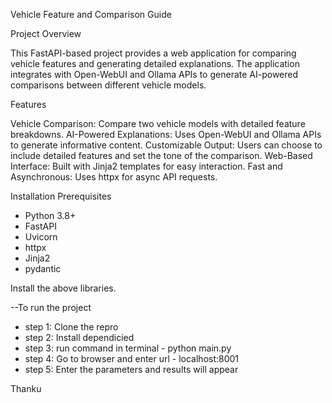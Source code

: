 Vehicle Feature and Comparison Guide

Project Overview

This FastAPI-based project provides a web application for comparing vehicle features and generating detailed explanations. The application integrates with Open-WebUI and Ollama APIs to generate AI-powered comparisons between different vehicle models.

Features

Vehicle Comparison: Compare two vehicle models with detailed feature breakdowns.
AI-Powered Explanations: Uses Open-WebUI and Ollama APIs to generate informative content.
Customizable Output: Users can choose to include detailed features and set the tone of the comparison.
Web-Based Interface: Built with Jinja2 templates for easy interaction.
Fast and Asynchronous: Uses httpx for async API requests.

Installation
Prerequisites

- Python 3.8+
- FastAPI
- Uvicorn
- httpx
- Jinja2
- pydantic

Install the above libraries.

--To run the project 

- step 1: Clone the repro
- step 2: Install dependicied
- step 3: run command in terminal - python main.py
- step 4: Go to browser and enter url - localhost:8001
- step 5: Enter the parameters and results will appear


Thanku
